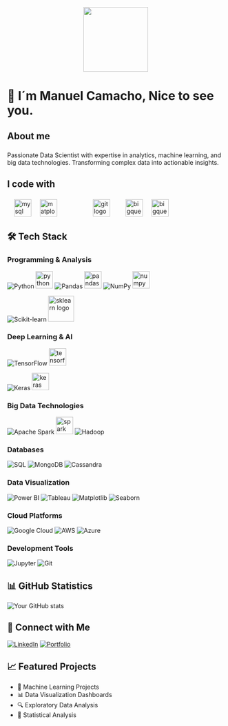 
<div id="header" align="center">
  <img src="https://media0.giphy.com/media/v1.Y2lkPTc5MGI3NjExZ2JxcmVxbnM3NnVkNG81NTJrODYzc2RwaXJyNHQ5OHIweGhqYXBlNSZlcD12MV9pbnRlcm5hbF9naWZfYnlfaWQmY3Q9cw/WKVayVkGMJkFPQxm1W/giphy.webp" width="150"/>
</div> 

# 🔬 I´m Manuel Camacho, Nice to see you.


<h2 align="left">About me</h2>

###

<p align="left">Passionate Data Scientist with expertise in analytics, machine learning, and big data technologies. Transforming complex data into actionable insights.</p>

###

<h2 align="left">I code with</h2>

###

<div align="left">
 
  <img width="12" />
  <img src="https://cdn.jsdelivr.net/gh/devicons/devicon/icons/mysql/mysql-original.svg" height="40" alt="mysql logo"  />
  <img width="12" />
  <img src="https://cdn.worldvectorlogo.com/logos/matplotlib-1.svg" height="40" alt="matplotlib logo"  />
  <img width="12" />

  <img width="12" />

  <img width="12" />
 
  <img width="12" />
  
 
  <img width="12" />
  <img src="https://cdn.simpleicons.org/git/F05032" height="40" alt="git logo"  />
  <img width="12" />
  
  <img width="12" />
  <img src="https://www.svgrepo.com/show/375551/bigquery.svg" height="40" alt="bigquery logo"  />
  <img width="12" />
  <img src="https://www.ncs-online.com/wp-content/uploads/2023/10/R-2.png" height="40" alt="bigquery logo"  />
</div>


## 🛠️ Tech Stack

### Programming & Analysis
![Python](https://img.shields.io/badge/Python-3776AB?style=flat&logo=python&logoColor=white)
 <img src="https://cdn.jsdelivr.net/gh/devicons/devicon/icons/python/python-original.svg" height="40" alt="python logo"  />
![Pandas](https://img.shields.io/badge/Pandas-150458?style=flat&logo=pandas&logoColor=white)
  <img src="https://cdn.jsdelivr.net/gh/devicons/devicon/icons/pandas/pandas-original.svg" height="40" alt="pandas logo"  />
![NumPy](https://img.shields.io/badge/NumPy-013243?style=flat&logo=numpy&logoColor=white)
 <img src="https://cdn.jsdelivr.net/gh/devicons/devicon/icons/numpy/numpy-original.svg" height="40" alt="numpy logo"  />

![Scikit-learn](https://img.shields.io/badge/Scikit--learn-F7931E?style=flat&logo=scikit-learn&logoColor=white)
  <img src="https://icon.icepanel.io/Technology/svg/scikit-learn.svg" height="60" alt="sklearn logo"  />


### Deep Learning & AI
![TensorFlow](https://img.shields.io/badge/TensorFlow-FF6F00?style=flat&logo=tensorflow&logoColor=white)
<img src="https://cdn.jsdelivr.net/gh/devicons/devicon/icons/tensorflow/tensorflow-original.svg" height="40" alt="tensorflow logo"  />

![Keras](https://img.shields.io/badge/Keras-D00000?style=flat&logo=keras&logoColor=white)
 <img src="https://upload.wikimedia.org/wikipedia/commons/c/c9/Keras_Logo.jpg" height="40" alt="keras"  />

### Big Data Technologies
![Apache Spark](https://img.shields.io/badge/Apache%20Spark-E25A1C?style=flat&logo=apache-spark&logoColor=white)
<img src="https://raw.githubusercontent.com/valohai/ml-logos/d8dfb916e50a93a41f3b1ed2ca7bd3dbc77030a2/spark.svg" height="40" alt="spark logo"  />
![Hadoop](https://img.shields.io/badge/Hadoop-66CCFF?style=flat&logo=apache-hadoop&logoColor=black)

### Databases
![SQL](https://img.shields.io/badge/SQL-4479A1?style=flat&logo=postgresql&logoColor=white)
![MongoDB](https://img.shields.io/badge/MongoDB-47A248?style=flat&logo=mongodb&logoColor=white)
![Cassandra](https://img.shields.io/badge/Cassandra-1287B1?style=flat&logo=apache-cassandra&logoColor=white)

### Data Visualization
![Power BI](https://img.shields.io/badge/Power%20BI-F2C811?style=flat&logo=power-bi&logoColor=black)
![Tableau](https://img.shields.io/badge/Tableau-E97627?style=flat&logo=tableau&logoColor=white)
![Matplotlib](https://img.shields.io/badge/Matplotlib-11557c?style=flat)
![Seaborn](https://img.shields.io/badge/Seaborn-3776AB?style=flat)

### Cloud Platforms
![Google Cloud](https://img.shields.io/badge/Google%20Cloud-4285F4?style=flat&logo=google-cloud&logoColor=white)
![AWS](https://img.shields.io/badge/AWS-232F3E?style=flat&logo=amazon-aws&logoColor=white)
![Azure](https://img.shields.io/badge/Azure-0089D6?style=flat&logo=microsoft-azure&logoColor=white)

### Development Tools
![Jupyter](https://img.shields.io/badge/Jupyter-F37626?style=flat&logo=jupyter&logoColor=white)
![Git](https://img.shields.io/badge/Git-F05032?style=flat&logo=git&logoColor=white)

## 📊 GitHub Statistics
![Your GitHub stats](https://github-readme-stats.vercel.app/api?username=yourusername&show_icons=true&theme=radical)

## 🔗 Connect with Me
[![LinkedIn](https://img.shields.io/badge/LinkedIn-0077B5?style=flat&logo=linkedin&logoColor=white)](https://linkedin.com/in/yourusername)
[![Portfolio](https://img.shields.io/badge/Portfolio-000000?style=flat&logo=About.me&logoColor=white)](https://yourportfolio.com)

## 📈 Featured Projects
- 🤖 Machine Learning Projects
- 📊 Data Visualization Dashboards
- 🔍 Exploratory Data Analysis
- 🧮 Statistical Analysis
###


<!--
**Many871027/Many871027** is a ✨ _special_ ✨ repository because its `README.md` (this file) appears on your GitHub profile.

Here are some ideas to get you started:

- 🔭 I’m currently working on ...
- 🌱 I’m currently learning ...
- 👯 I’m looking to collaborate on ...
- 🤔 I’m looking for help with ...
- 💬 Ask me about ...
- 📫 How to reach me: ...
- 😄 Pronouns: ...
- ⚡ Fun fact: ...
-->
